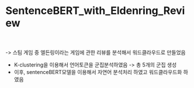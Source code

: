 # SentenceBERT_with_Eldenring_Review
<br></br>
-> 스팀 게임 중 엘든링이라는 게임에 관한 리뷰를 분석해서 워드클라우드로 만들었음

* K-clustering을 이용해서 언어토큰을 군집분석하였음 -> 총 5개의 군집 생성
* 이후, sentenceBERT모델을 이용해서 자연어 분석처리 하였고 워드클라우드화 하였음
